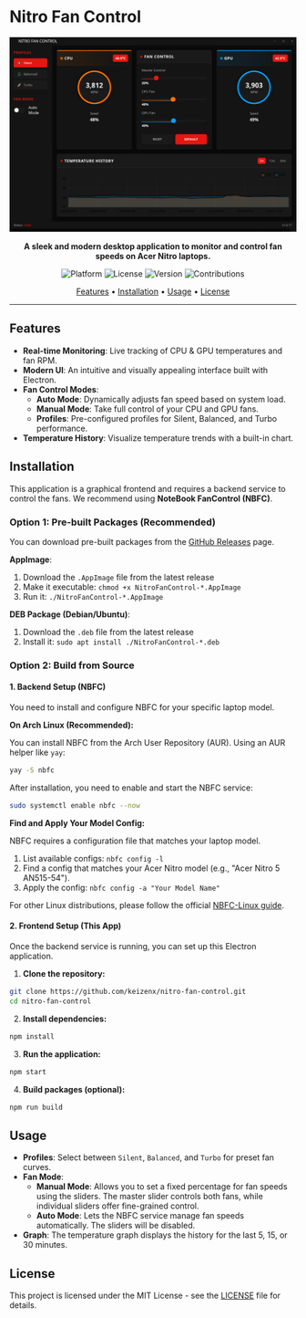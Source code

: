 # Nitro Fan Control

<p align="center">
  <img src="assets/Screenshot.png" alt="Nitro Fan Control Screenshot" width="800"/>
</p>

<p align="center">
  <b>A sleek and modern desktop application to monitor and control fan speeds on Acer Nitro laptops.</b>
</p>

<p align="center">
    <img src="https://img.shields.io/badge/platform-Linux-brightgreen" alt="Platform">
    <img src="https://img.shields.io/badge/license-MIT-blue" alt="License">
    <img src="https://img.shields.io/badge/version-1.0.17-blueviolet" alt="Version">
    <img src="https://img.shields.io/badge/contributions-welcome-orange" alt="Contributions">
</p>

<p align="center">
  <a href="#features">Features</a> •
  <a href="#installation">Installation</a> •
  <a href="#usage">Usage</a> •
  <a href="#license">License</a>
</p>

---

## Features

- **Real-time Monitoring**: Live tracking of CPU & GPU temperatures and fan RPM.
- **Modern UI**: An intuitive and visually appealing interface built with Electron.
- **Fan Control Modes**: 
    - **Auto Mode**: Dynamically adjusts fan speed based on system load.
    - **Manual Mode**: Take full control of your CPU and GPU fans.
    - **Profiles**: Pre-configured profiles for Silent, Balanced, and Turbo performance.
- **Temperature History**: Visualize temperature trends with a built-in chart.

## Installation

This application is a graphical frontend and requires a backend service to control the fans. We recommend using **NoteBook FanControl (NBFC)**.

### Option 1: Pre-built Packages (Recommended)

You can download pre-built packages from the [GitHub Releases](https://github.com/keizenx/nitro-fan-control/releases) page.

**AppImage**:
1. Download the `.AppImage` file from the latest release
2. Make it executable: `chmod +x NitroFanControl-*.AppImage`
3. Run it: `./NitroFanControl-*.AppImage`

**DEB Package (Debian/Ubuntu)**:
1. Download the `.deb` file from the latest release
2. Install it: `sudo apt install ./NitroFanControl-*.deb`

### Option 2: Build from Source

#### 1. Backend Setup (NBFC)

You need to install and configure NBFC for your specific laptop model.

**On Arch Linux (Recommended):**

You can install NBFC from the Arch User Repository (AUR). Using an AUR helper like `yay`:

```bash
yay -S nbfc
```

After installation, you need to enable and start the NBFC service:

```bash
sudo systemctl enable nbfc --now
```

**Find and Apply Your Model Config:**

NBFC requires a configuration file that matches your laptop model.

1.  List available configs: `nbfc config -l`
2.  Find a config that matches your Acer Nitro model (e.g., "Acer Nitro 5 AN515-54").
3.  Apply the config: `nbfc config -a "Your Model Name"`

For other Linux distributions, please follow the official [NBFC-Linux guide](https://github.com/nbfc-linux/nbfc-linux).

#### 2. Frontend Setup (This App)

Once the backend service is running, you can set up this Electron application.

1.  **Clone the repository:**
```bash
git clone https://github.com/keizenx/nitro-fan-control.git
cd nitro-fan-control
```

2.  **Install dependencies:**
```bash
npm install
```

3.  **Run the application:**
```bash
npm start
```

4.  **Build packages (optional):**
```bash
npm run build
```

## Usage

- **Profiles**: Select between `Silent`, `Balanced`, and `Turbo` for preset fan curves.
- **Fan Mode**:
    - **Manual Mode**: Allows you to set a fixed percentage for fan speeds using the sliders. The master slider controls both fans, while individual sliders offer fine-grained control.
    - **Auto Mode**: Lets the NBFC service manage fan speeds automatically. The sliders will be disabled.
- **Graph**: The temperature graph displays the history for the last 5, 15, or 30 minutes.

## License

This project is licensed under the MIT License - see the [LICENSE](LICENSE) file for details.